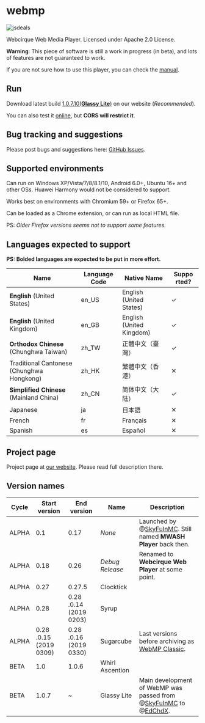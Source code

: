 # webmp

![jsdeals](https://github.com/webcirque/webmp/workflows/jsdeals/badge.svg)

Webcirque Web Media Player. Licensed under Apache 2.0 License.

**Warning**: This piece of software is still a work in progress (in beta), and lots of features are not guaranteed to work.

If you are not sure how to use this player, you can check the [manual](https://github.com/webcirque/webmp/wiki).

## Run

Download latest build [1.0.7.10(**Glassy Lite**)](https://webcirque.github.io/pwcq-pages/projects/webmp/builds/1.0.7.10.zip) on our website (_Recommended_).

You can also test it [online](https://webcirque.github.io/webmp), but **CORS will restrict it**.

## Bug tracking and suggestions

Please post bugs and suggestions here: [GitHub Issues](https://github.com/webcirque/webmp/issues).

## Supported environments

Can run on Windows XP/Vista/7/8/8.1/10, Android 6.0+, Ubuntu 16+ and other OSs. Huawei Harmony would not be considered to support.

Works best on environments with Chromium 59+ or Firefox 65+.

Can be loaded as a Chrome extension, or can run as local HTML file.

PS: _Older Firefox versions seems not to support some features._

## Languages expected to support
**PS: Bolded languages are expected to be put in more effort.**

Name | Language Code | Native Name | Suppo​rted?
--- | --- | --- | ---
**English** (United States) | en_US | English (United States) | ✓
**English** (United Kingdom) | en_GB | English (United Kingdom) | ✓
**Orthodox Chinese** (Chunghwa Taiwan) | zh_TW | 正體中文（臺灣） | ✓
Traditional Cantonese (Chunghwa Hongkong) | zh_HK | 繁體中文（香港） | ✕
**Simplified Chinese** (Mainland China) | zh_CN | 简体中文（大陆） | ✓
Japanese | ja | 日本語 | ✕
French | fr | Français | ✕
Spanish | es | Español | ✕

## Project page

Project page at [our website](https://webcirque.github.io/pwcq-pages/project/webmp). Please read full description there.

<!--Get FLV [https://api.bilibili.com/x/player/playurl?avid=58451592&cid=101951691&qn=64&type=&otype=json]-->

## Version names

| Cycle | Start version | End version | Name | Description |
| --- | --- | --- | --- | --- |
| ALPHA | 0.1 | 0.17 | *None* | Launched by @[SkyFuInMC](https://github.com/SkyFuInMC). Still named **MWASH Player** back then. |
| ALPHA | 0.18 | 0.26 | *Debug Release* | Renamed to **Webcirque Web Player** at some point. |
| ALPHA | 0.27 | 0.27​.5 | Clocktick |  | @[Chdkfd](https://github.com/Chdkfd) joined development as UI designer and advisor.
| ALPHA | 0.28 | 0.28​​.0.14​(2019​0203) | Syrup |  |
| ALPHA | 0.28​.0.15​(2019​0309) | 0.28​.0.16​(2019​0330) | Sugarcube | Last versions before archiving as [WebMP Classic](https://github.com/webcirque/webmp-old). |
| BETA | 1.0 | 1.0.6 | Whirl Ascention |  |
| BETA | 1.0.7 | ~ | Glassy Lite | Main development of WebMP was passed from @[SkyFuInMC](https://github.com/SkyFuInMC) to @[EdChdX](https://github.com/EdChdX). |
